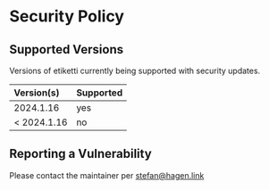 # Security Policy

## Supported Versions

Versions of etiketti currently being supported with security updates.

| Version(s)  | Supported |
|:------------|:----------|
| 2024.1.16   | yes       |
| < 2024.1.16 | no        |

## Reporting a Vulnerability

Please contact the maintainer per stefan@hagen.link
